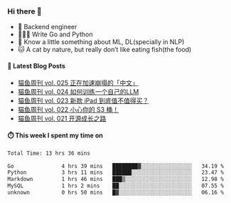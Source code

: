 ### Hi there 👋

- 🔧 Backend engineer
- 👨🏻‍💻 Write Go and Python
- 🔭 Know a little something about ML, DL(specially in NLP)
- 🐱 A cat by nature, but really don’t like eating fish(the food)

#### 📖 Latest Blog Posts
<!-- BLOG-POST-LIST:START -->
- [猫鱼周刊 vol. 025 正在加速崩塌的「中文」](https://ameow.xyz/archives/weekly-025)
- [猫鱼周刊 vol. 024 如何训练一个自己的LLM](https://ameow.xyz/archives/weekly-024)
- [猫鱼周刊 vol. 023 新款 iPad 到底值不值得买？](https://ameow.xyz/archives/weekly-023)
- [猫鱼周刊 vol. 022 小心你的 S3 桶！](https://ameow.xyz/archives/weekly-022)
- [猫鱼周刊 vol. 021 开源成长之路](https://ameow.xyz/archives/weekly-021)
<!-- BLOG-POST-LIST:END -->

#### ⏱️ This week I spent my time on
<!--START_SECTION:waka-->

```txt
Total Time: 13 hrs 36 mins

Go               4 hrs 39 mins   ████████▓░░░░░░░░░░░░░░░░   34.19 %
Python           3 hrs 11 mins   ██████░░░░░░░░░░░░░░░░░░░   23.47 %
Markdown         1 hrs 46 mins   ███▒░░░░░░░░░░░░░░░░░░░░░   12.98 %
MySQL            1 hrs 2 mins    ██░░░░░░░░░░░░░░░░░░░░░░░   07.55 %
unknown          0 hrs 50 mins   █▓░░░░░░░░░░░░░░░░░░░░░░░   06.16 %
```

<!--END_SECTION:waka-->

<!--
**LeslieLeung/LeslieLeung** is a ✨ _special_ ✨ repository because its `README.md` (this file) appears on your GitHub profile.

Here are some ideas to get you started:

- 🔭 I’m currently working on ...
- 🌱 I’m currently learning ...
- 👯 I’m looking to collaborate on ...
- 🤔 I’m looking for help with ...
- 💬 Ask me about ...
- 📫 How to reach me: ...
- 😄 Pronouns: ...
- ⚡ Fun fact: ...
-->
